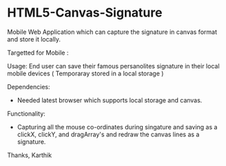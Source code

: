 # HTML5-Canvas-Signature

Mobile Web Application which can capture the signature in canvas format and store it locally.

Targetted for Mobile :

Usage:
End user can save their famous persanolites signature in their local mobile devices ( Temporaray stored in  a local storage )

Dependencies:

- Needed latest browser which supports local storage and canvas.

Functionality:
- Capturing all the mouse co-ordinates during singature and saving as a clickX, clickY, and dragArray's and redraw the canvas lines as 
a signature.



Thanks,
Karthik
